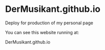 # DerMusikant.github.io
Deploy for production of my personal page

You can see this website running at:

DerMusikant.github.io
